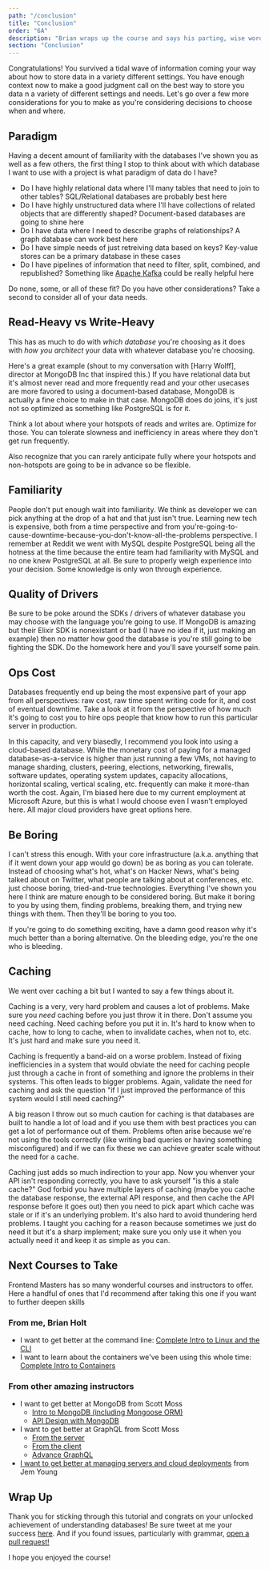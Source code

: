 ```yaml
---
path: "/conclusion"
title: "Conclusion"
order: "6A"
description: "Brian wraps up the course and says his parting, wise words."
section: "Conclusion"
---
```


Congratulations! You survived a tidal wave of information coming your way about how to store data in a variety different settings. You have enough context now to make a good judgment call on the best way to store you data n a variety of different settings and needs. Let's go over a few more considerations for you to make as you're considering decisions to choose when and where.

## Paradigm

Having a decent amount of familiarity with the databases I've shown you as well as a few others, the first thing I stop to think about with which database I want to use with a project is what paradigm of data do I have?

- Do I have highly relational data where I'll many tables that need to join to other tables? SQL/Relational databases are probably best here
- Do I have highly unstructured data where I'll have collections of related objects that are differently shaped? Document-based databases are going to shine here
- Do I have data where I need to describe graphs of relationships? A graph database can work best here
- Do I have simple needs of just retreiving data based on keys? Key-value stores can be a primary database in these cases
- Do I have pipelines of information that need to filter, split, combined, and republished? Something like [Apache Kafka][kafka] could be really helpful here

Do none, some, or all of these fit? Do you have other considerations? Take a second to consider all of your data needs.

## Read-Heavy vs Write-Heavy

This has as much to do with _which database_ you're choosing as it does with _how you architect_ your data with whatever database you're choosing.

Here's a great example (shout to my conversation with [Harry Wolff], director at MongoDB Inc that inspired this.) If you have relational data but it's almost never read and more frequently read and your other usecases are more favored to using a document-based database, MongoDB is actually a fine choice to make in that case. MongoDB does do joins, it's just not so optimized as something like PostgreSQL is for it.

Think a lot about where your hotspots of reads and writes are. Optimize for those. You can tolerate slowness and inefficiency in areas where they don't get run frequently.

Also recognize that you can rarely anticipate fully where your hotspots and non-hotspots are going to be in advance so be flexible.

## Familiarity

People don't put enough wait into familiarity. We think as developer we can pick anything at the drop of a hat and that just isn't true. Learning new tech is expensive, both from a time perspective and from you're-going-to-cause-downtime-because-you-don't-know-all-the-problems perspective. I remember at Reddit we went with MySQL despite PostgreSQL being all the hotness at the time because the entire team had familiarity with MySQL and no one knew PostgreSQL at all. Be sure to properly weigh experience into your decision. Some knowledge is only won through experience.

## Quality of Drivers

Be sure to be poke around the SDKs / drivers of whatever database you may choose with the language you're going to use. If MongoDB is amazing but their Elixir SDK is nonexistant or bad (I have no idea if it, just making an example) then no matter how good the database is you're still going to be fighting the SDK. Do the homework here and you'll save yourself some pain.

## Ops Cost

Databases frequently end up being the most expensive part of your app from all perspectives: raw cost, raw time spent writing code for it, and cost of eventual downtime. Take a look at it from the perspective of how much it's going to cost you to hire ops people that know how to run this particular server in production.

In this capacity, and very biasedly, I recommend you look into using a cloud-based database. While the monetary cost of paying for a managed database-as-a-service is higher than just running a few VMs, not having to manage sharding, clusters, peering, elections, networking, firewalls, software updates, operating system updates, capacity allocations, horizontal scaling, vertical scaling, etc. frequently can make it more-than worth the cost. Again, I'm biased here due to my current employment at Microsoft Azure, but this is what I would choose even I wasn't employed here. All major cloud providers have great options here.

## Be Boring

I can't stress this enough. With your core infrastructure (a.k.a. anything that if it went down your app would go down) be as boring as you can tolerate. Instead of choosing what's hot, what's on Hacker News, what's being talked about on Twitter, what people are talking about at conferences, etc. just choose boring, tried-and-true technologies. Everything I've shown you here I think are mature enough to be considered boring. But make it boring to you by using them, finding problems, breaking them, and trying new things with them. Then they'll be boring to you too.

If you're going to do something exciting, have a damn good reason why it's much better than a boring alternative. On the bleeding edge, you're the one who is bleeding.

## Caching

We went over caching a bit but I wanted to say a few things about it.

Caching is a very, very hard problem and causes a lot of problems. Make sure you _need_ caching before you just throw it in there. Don't assume you need caching. Need caching before you put it in. It's hard to know when to cache, how to long to cache, when to invalidate caches, when not to, etc. It's just hard and make sure you need it.

Caching is frequently a band-aid on a worse problem. Instead of fixing inefficiencies in a system that would obviate the need for caching people just through a cache in front of something and ignore the problems in their systems. This often leads to bigger problems. Again, validate the need for caching and ask the question "if I just improved the performance of this system would I still need caching?"

A big reason I throw out so much caution for caching is that databases are built to handle a lot of load and if you use them with best practices you can get a lot of performance out of them. Problems often arise because we're not using the tools correctly (like writing bad queries or having something misconfigured) and if we can fix these we can achieve greater scale without the need for a cache.

Caching just adds so much indirection to your app. Now you whenver your API isn't responding correctly, you have to ask yourself "is this a stale cache?" God forbid you have multiple layers of caching (maybe you cache the database response, the external API response, and then cache the API response before it goes out) then you need to pick apart which cache was stale or if it's an underlying problem. It's also hard to avoid thundering herd problems. I taught you caching for a reason because sometimes we just do need it but it's a sharp implement; make sure you only use it when you actually need it and keep it as simple as you can.

## Next Courses to Take

Frontend Masters has so many wonderful courses and instructors to offer. Here a handful of ones that I'd recommend after taking this one if you want to further deepen skills

### From me, Brian Holt

- I want to get better at the command line: [Complete Intro to Linux and the CLI][cli]
- I want to learn about the containers we've been using this whole time: [Complete Intro to Containers][containers]

### From other amazing instructors

- I want to get better at MongoDB from Scott Moss
  - [Intro to MongoDB (including Mongoose ORM)][intro-mongo]
  - [API Design with MongoDB][mongo]
- I want to get better at GraphQL from Scott Moss
  - [From the server][server-graphql]
  - [From the client][client-graphql]
  - [Advance GraphQL][advance-graphql]
- [I want to get better at managing servers and cloud deployments][full-stack] from Jem Young

## Wrap Up

Thank you for sticking through this tutorial and congrats on your unlocked achievement of understanding databases! Be sure tweet at me your success [here][twitter]. And if you found issues, particularly with grammar, [open a pull request!][pr]

I hope you enjoyed the course!

[kafka]: https://kafka.apache.org/
[harry]: https://twitter.com/hswolff/
[twitter]: https://twitter.com/holtbt
[pr]: https://github.com/btholt/complete-intro-to-databases
[mongo]: https://frontendmasters.com/courses/api-design-nodejs-v3/
[cli]: https://frontendmasters.com/courses/linux-command-line/
[containers]: https://frontendmasters.com/courses/complete-intro-containers/
[advance-graphql]: https://frontendmasters.com/courses/advanced-graphql-v2/
[intro-mongo]: https://frontendmasters.com/courses/mongodb/
[full-stack]: https://frontendmasters.com/courses/fullstack-v2/
[client-graphql]: https://frontendmasters.com/courses/client-graphql-react/
[server-graphql]: https://frontendmasters.com/courses/server-graphql-nodejs/
